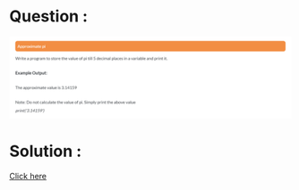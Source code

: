 # Question :
![approximate pi](https://github.com/prabhu30/coding/blob/main/Edyst/Python%20-%20Intro%20to%20Advanced/02_The%20Basics/10_approximate%20pi/image.png)

# Solution :
[Click here](https://github.com/prabhu30/coding/blob/main/Edyst/Python%20-%20Intro%20to%20Advanced/02_The%20Basics/10_approximate%20pi/solution.py)
